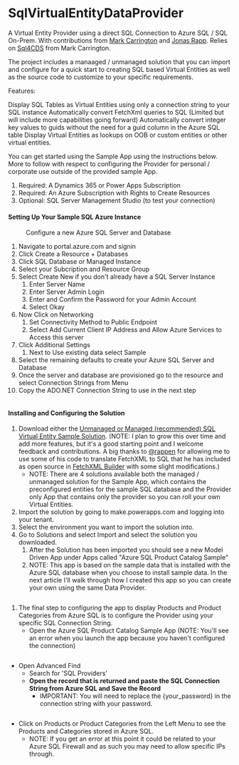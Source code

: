 # SqlVirtualEntityDataProvider
A Virtual Entity Provider using a direct SQL Connection to Azure SQL / SQL On-Prem. With contributions from <a href='https://github.com/MarkMpn/' target='_blank'>Mark Carrington</a> and <a href='https://github.com/rappen' target='_blank'>Jonas Rapp</a>. Relies on <a href='https://github.com/MarkMpn/Sql4Cds' target='_blank'>Sql4CDS</a> from Mark Carrington.

The project includes a manaaged / unmanaged solution that you can import and configure for a quick start to creating SQL based Virtual Entities as well as the source code to customize to your specific requirements.

<!-- wp:paragraph -->
Features:

Display SQL Tables as Virtual Entities using only a connection string to your SQL instance
Automatically convert FetchXml queries to SQL (Limited but will include more capabilities going forward)
Automatically convert integer key values to guids without the need for a guid column in the Azure SQL table
Display Virtual Entities as lookups on OOB or custom entities or other virtual entities.

You can get started using the Sample App using the instructions below. More to follow with respect to configuring the Provider for personal / corporate use outside of the provided sample App.
<!-- wp:list {"ordered":true} -->
<ol><li>Required: A Dynamics 365 or Power Apps Subscription</li><li>Required: An Azure Subscription with Rights to Create Resources</li><li>Optional: SQL Server Management Studio (to test your connection)</li></ol>
<!-- /wp:list -->

<!-- wp:heading {"level":4} -->
<h4>Setting Up Your Sample SQL Azure Instance</h4>
<!-- /wp:heading -->

<!-- wp:image {"id":688,"sizeSlug":"large"} -->
<figure class="wp-block-image size-large"><img src="https://mikefactorial.com/wp-content/uploads/2020/08/image-4-1024x464.png" alt="" class="wp-image-688"/><figcaption>Configure a new Azure SQL Server and Database</figcaption></figure>
<!-- /wp:image -->

<!-- wp:list {"ordered":true} -->
<ol><li>Navigate to portal.azure.com and signin</li><li>Click Create a Resource + Databases</li><li>Click SQL Database or Managed Instance</li><li>Select your Subcription and Resource Group</li><li>Select Create New if you don't already have a SQL Server Instance<ol><li>Enter Server Name</li><li>Enter Server Admin Login</li><li>Enter and Confirm the Password for your Admin Account</li><li>Select Okay</li></ol></li><li>Now Click on Networking<ol><li>Set Connectivity Method to Public Endpoint</li><li>Select Add Current Client IP Address and Allow Azure Services to Access this server</li></ol></li><li>Click Additional Settings<ol><li>Next to Use existing data select Sample</li></ol></li><li>Select the remaining defaults to create your Azure SQL Server and Database</li><li>Once the server and database are provisioned go to the resource and select Connection Strings from Menu</li><li>Copy the ADO.NET Connection String to use in the next step</li></ol>
<!-- /wp:list -->

<!-- wp:image {"id":690,"sizeSlug":"large"} -->
<figure class="wp-block-image size-large"><img src="https://mikefactorial.com/wp-content/uploads/2020/08/image-5-1024x298.png" alt="" class="wp-image-690"/></figure>
<!-- /wp:image -->

<!-- wp:heading {"level":4} -->
<h4>Installing and Configuring the Solution</h4>
<!-- /wp:heading -->

<!-- wp:list {"ordered":true} -->
<ol><li>Download either the <a rel="noreferrer noopener" href="https://github.com/mikefactorial/SqlVirtualEntityDataProvider/tree/master/SqlVirtualEntityDataProvider/Solutions" target="_blank">Unmanaged or Managed (recommended) SQL Virtual Entity Sample Solution</a>. (NOTE: I plan to grow this over time and add more features, but it's a good starting point and I welcome feedback and contributions. A big thanks to <a rel="noreferrer noopener" href="https://github.com/rappen" target="_blank">@rappen</a> for allowing me to use some of his code to translate FetchXML to SQL that he has included as open source in <a rel="noreferrer noopener" href="https://fetchxmlbuilder.com/" target="_blank">FetchXML Builder</a> with some slight modifications.)<ul><li>NOTE: There are 4 solutions available both the managed / unmanaged solution for the Sample App, which contains the preconfigured entities for the sample SQL database and the Provider only App that contains only the provider so you can roll your own Virtual Entities.</li></ul></li><li>Import the solution by going to make.powerapps.com and logging into your tenant.</li><li>Select the environment you want to import the solution into.</li><li>Go to Solutions and select Import and select the solution you downloaded.<ol><li>After the Solution has been imported you should see a new Model Driven App under Apps called "Azure SQL Product Catalog Sample"</li><li>NOTE: This app is based on the sample data that is installed with the Azure SQL database when you choose to install sample data. In the next article I'll walk through how I created this app so you can create your own using the same Data Provider.</li></ol></li></ol>
<!-- /wp:list -->

<!-- wp:image {"id":693,"sizeSlug":"large"} -->
<figure class="wp-block-image size-large"><img src="https://mikefactorial.com/wp-content/uploads/2020/08/image-7-1024x214.png" alt="" class="wp-image-693"/></figure>
<!-- /wp:image -->

<!-- wp:list {"ordered":true} -->
<ol><li> The final step to configuring the app to display Products and Product Categories from Azure SQL is to configure the Provider using your specific SQL Connection String.<ul><li>Open the Azure SQL Product Catalog Sample App (NOTE: You'll see an error when you launch the app because you haven't configured the connection)</li></ul></li></ol>
<!-- /wp:list -->

<!-- wp:image {"id":695,"sizeSlug":"large"} -->
<figure class="wp-block-image size-large"><img src="https://mikefactorial.com/wp-content/uploads/2020/08/image-8-1024x453.png" alt="" class="wp-image-695"/></figure>
<!-- /wp:image -->

<!-- wp:list -->
<ul><li>Open Advanced Find<ul><li>Search for 'SQL Providers'</li><li><strong>Open the record that is returned and paste the SQL Connection String from Azure SQL and Save the Record</strong><ul><li>IMPORTANT: You will need to replace the {your_password} in the connection string with your password.</li></ul></li></ul></li></ul>
<!-- /wp:list -->

<!-- wp:image {"id":697,"sizeSlug":"large"} -->
<figure class="wp-block-image size-large"><img src="https://mikefactorial.com/wp-content/uploads/2020/08/image-9-1024x351.png" alt="" class="wp-image-697"/></figure>
<!-- /wp:image -->

<!-- wp:list -->
<ul><li>Click on Products or Product Categories from the Left Menu to see the Products and Categories stored in Azure SQL.<ul><li>NOTE: If you get an error at this point it could be related to your Azure SQL Firewall and as such you may need to allow specific IPs through.</li></ul></li></ul>
<!-- /wp:list -->

